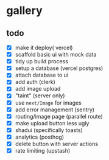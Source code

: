 # gallery

## todo

- [x] make it deploy( vercel)
- [x] scaffold basic ui with mock data
- [x] tidy up build process
- [x] setup a database (vercel postgres)
- [x] attach database to ui
- [x] add auth (clerk)
- [x] add image upload
- [x] "taint" (server only)
- [x] use `next/Image` for images
- [x] add error management (sentry)
- [x] routing/image page (parallel route)
- [x] make upload button less ugly
- [x] shadui (specifically toasts)
- [x] analytics (posthog)
- [x] delete button with server actions
- [x] rate limiting (upstash)
